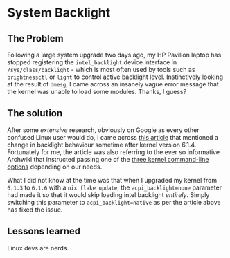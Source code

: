 # System Backlight

## The Problem

Following a large system upgrade two days ago, my HP Pavilion laptop has stopped
registering the `intel_backlight` device interface in `/sys/class/backlight` -
which is most often used by tools such as `brightnessctl` or `light` to control
active backlight level. Instinctively looking at the result of `dmesg`, I came
across an insanely vague error message that the kernel was unable to load some
modules. Thanks, I guess?

## The solution

After some _extensive_ research, obviously on Google as every other confused
Linux user would do, I came across
[this article](https://www.linuxquestions.org/questions/slackware-14/brightness-keys-not-working-after-updating-to-kernel-version-6-a-4175720728/)
that mentioned a change in backlight behaviour sometime after kernel version
6.1.4. Fortunately for me, the article was also referring to the ever so
informative Archwiki that instructed passing one of the
[three kernel command-line options](https://wiki.archlinux.org/title/backlight#Kernel_command-line_options)
depending on our needs.

What I did not know at the time was that when I upgraded my kernel from `6.1.3`
to `6.1.6` with a `nix flake update`, the `acpi_backlight=none` parameter had
made it so that it would skip loading intel backlight _entirely_. Simply
switching this parameter to `acpi_backlight=native` as per the article above has
fixed the issue.

## Lessons learned

Linux devs are nerds.
